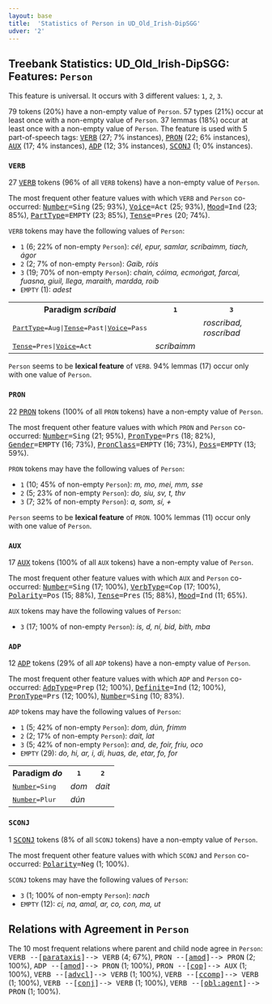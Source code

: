 ```yaml
---
layout: base
title:  'Statistics of Person in UD_Old_Irish-DipSGG'
udver: '2'
---
```


## Treebank Statistics: UD_Old_Irish-DipSGG: Features: `Person`

This feature is universal.
It occurs with 3 different values: `1`, `2`, `3`.

79 tokens (20%) have a non-empty value of `Person`.
57 types (21%) occur at least once with a non-empty value of `Person`.
37 lemmas (18%) occur at least once with a non-empty value of `Person`.
The feature is used with 5 part-of-speech tags: <tt><a href="sga_dipsgg-pos-VERB.html">VERB</a></tt> (27; 7% instances), <tt><a href="sga_dipsgg-pos-PRON.html">PRON</a></tt> (22; 6% instances), <tt><a href="sga_dipsgg-pos-AUX.html">AUX</a></tt> (17; 4% instances), <tt><a href="sga_dipsgg-pos-ADP.html">ADP</a></tt> (12; 3% instances), <tt><a href="sga_dipsgg-pos-SCONJ.html">SCONJ</a></tt> (1; 0% instances).

### `VERB`

27 <tt><a href="sga_dipsgg-pos-VERB.html">VERB</a></tt> tokens (96% of all `VERB` tokens) have a non-empty value of `Person`.

The most frequent other feature values with which `VERB` and `Person` co-occurred: <tt><a href="sga_dipsgg-feat-Number.html">Number</a></tt><tt>=Sing</tt> (25; 93%), <tt><a href="sga_dipsgg-feat-Voice.html">Voice</a></tt><tt>=Act</tt> (25; 93%), <tt><a href="sga_dipsgg-feat-Mood.html">Mood</a></tt><tt>=Ind</tt> (23; 85%), <tt><a href="sga_dipsgg-feat-PartType.html">PartType</a></tt><tt>=EMPTY</tt> (23; 85%), <tt><a href="sga_dipsgg-feat-Tense.html">Tense</a></tt><tt>=Pres</tt> (20; 74%).

`VERB` tokens may have the following values of `Person`:

* `1` (6; 22% of non-empty `Person`): <em>cél, epur, samlar, scríbaimm, tiach, ágor</em>
* `2` (2; 7% of non-empty `Person`): <em>Gaib, róis</em>
* `3` (19; 70% of non-empty `Person`): <em>chain, cóima, ecmoṅgat, farcai, fuasna, giuil, llega, maraith, mardda, roib</em>
* `EMPTY` (1): <em>adest</em>

<table>
  <tr><th>Paradigm <i>scríbaid</i></th><th><tt>1</tt></th><th><tt>3</tt></th></tr>
  <tr><td><tt><tt><a href="sga_dipsgg-feat-PartType.html">PartType</a></tt><tt>=Aug</tt>|<tt><a href="sga_dipsgg-feat-Tense.html">Tense</a></tt><tt>=Past</tt>|<tt><a href="sga_dipsgg-feat-Voice.html">Voice</a></tt><tt>=Pass</tt></tt></td><td></td><td><em>roscribad, roscríbad</em></td></tr>
  <tr><td><tt><tt><a href="sga_dipsgg-feat-Tense.html">Tense</a></tt><tt>=Pres</tt>|<tt><a href="sga_dipsgg-feat-Voice.html">Voice</a></tt><tt>=Act</tt></tt></td><td><em>scríbaimm</em></td><td></td></tr>
</table>

`Person` seems to be **lexical feature** of `VERB`. 94% lemmas (17) occur only with one value of `Person`.

### `PRON`

22 <tt><a href="sga_dipsgg-pos-PRON.html">PRON</a></tt> tokens (100% of all `PRON` tokens) have a non-empty value of `Person`.

The most frequent other feature values with which `PRON` and `Person` co-occurred: <tt><a href="sga_dipsgg-feat-Number.html">Number</a></tt><tt>=Sing</tt> (21; 95%), <tt><a href="sga_dipsgg-feat-PronType.html">PronType</a></tt><tt>=Prs</tt> (18; 82%), <tt><a href="sga_dipsgg-feat-Gender.html">Gender</a></tt><tt>=EMPTY</tt> (16; 73%), <tt><a href="sga_dipsgg-feat-PronClass.html">PronClass</a></tt><tt>=EMPTY</tt> (16; 73%), <tt><a href="sga_dipsgg-feat-Poss.html">Poss</a></tt><tt>=EMPTY</tt> (13; 59%).

`PRON` tokens may have the following values of `Person`:

* `1` (10; 45% of non-empty `Person`): <em>m, mo, mei, mm, sse</em>
* `2` (5; 23% of non-empty `Person`): <em>do, siu, sv, t, thv</em>
* `3` (7; 32% of non-empty `Person`): <em>a, som, sí, ᚐ</em>

`Person` seems to be **lexical feature** of `PRON`. 100% lemmas (11) occur only with one value of `Person`.

### `AUX`

17 <tt><a href="sga_dipsgg-pos-AUX.html">AUX</a></tt> tokens (100% of all `AUX` tokens) have a non-empty value of `Person`.

The most frequent other feature values with which `AUX` and `Person` co-occurred: <tt><a href="sga_dipsgg-feat-Number.html">Number</a></tt><tt>=Sing</tt> (17; 100%), <tt><a href="sga_dipsgg-feat-VerbType.html">VerbType</a></tt><tt>=Cop</tt> (17; 100%), <tt><a href="sga_dipsgg-feat-Polarity.html">Polarity</a></tt><tt>=Pos</tt> (15; 88%), <tt><a href="sga_dipsgg-feat-Tense.html">Tense</a></tt><tt>=Pres</tt> (15; 88%), <tt><a href="sga_dipsgg-feat-Mood.html">Mood</a></tt><tt>=Ind</tt> (11; 65%).

`AUX` tokens may have the following values of `Person`:

* `3` (17; 100% of non-empty `Person`): <em>is, d, ní, bid, bith, mba</em>

### `ADP`

12 <tt><a href="sga_dipsgg-pos-ADP.html">ADP</a></tt> tokens (29% of all `ADP` tokens) have a non-empty value of `Person`.

The most frequent other feature values with which `ADP` and `Person` co-occurred: <tt><a href="sga_dipsgg-feat-AdpType.html">AdpType</a></tt><tt>=Prep</tt> (12; 100%), <tt><a href="sga_dipsgg-feat-Definite.html">Definite</a></tt><tt>=Ind</tt> (12; 100%), <tt><a href="sga_dipsgg-feat-PronType.html">PronType</a></tt><tt>=Prs</tt> (12; 100%), <tt><a href="sga_dipsgg-feat-Number.html">Number</a></tt><tt>=Sing</tt> (10; 83%).

`ADP` tokens may have the following values of `Person`:

* `1` (5; 42% of non-empty `Person`): <em>dom, dún, frimm</em>
* `2` (2; 17% of non-empty `Person`): <em>dait, lat</em>
* `3` (5; 42% of non-empty `Person`): <em>and, de, foir, friu, oco</em>
* `EMPTY` (29): <em>do, hi, ar, i, di, huas, de, etar, fo, for</em>

<table>
  <tr><th>Paradigm <i>do</i></th><th><tt>1</tt></th><th><tt>2</tt></th></tr>
  <tr><td><tt><tt><a href="sga_dipsgg-feat-Number.html">Number</a></tt><tt>=Sing</tt></tt></td><td><em>dom</em></td><td><em>dait</em></td></tr>
  <tr><td><tt><tt><a href="sga_dipsgg-feat-Number.html">Number</a></tt><tt>=Plur</tt></tt></td><td><em>dún</em></td><td></td></tr>
</table>

### `SCONJ`

1 <tt><a href="sga_dipsgg-pos-SCONJ.html">SCONJ</a></tt> tokens (8% of all `SCONJ` tokens) have a non-empty value of `Person`.

The most frequent other feature values with which `SCONJ` and `Person` co-occurred: <tt><a href="sga_dipsgg-feat-Polarity.html">Polarity</a></tt><tt>=Neg</tt> (1; 100%).

`SCONJ` tokens may have the following values of `Person`:

* `3` (1; 100% of non-empty `Person`): <em>nach</em>
* `EMPTY` (12): <em>ci, na, amal, ar, co, con, ma, ut</em>

## Relations with Agreement in `Person`

The 10 most frequent relations where parent and child node agree in `Person`:
<tt>VERB --[<tt><a href="sga_dipsgg-dep-parataxis.html">parataxis</a></tt>]--> VERB</tt> (4; 67%),
<tt>PRON --[<tt><a href="sga_dipsgg-dep-amod.html">amod</a></tt>]--> PRON</tt> (2; 100%),
<tt>ADP --[<tt><a href="sga_dipsgg-dep-amod.html">amod</a></tt>]--> PRON</tt> (1; 100%),
<tt>PRON --[<tt><a href="sga_dipsgg-dep-cop.html">cop</a></tt>]--> AUX</tt> (1; 100%),
<tt>VERB --[<tt><a href="sga_dipsgg-dep-advcl.html">advcl</a></tt>]--> VERB</tt> (1; 100%),
<tt>VERB --[<tt><a href="sga_dipsgg-dep-ccomp.html">ccomp</a></tt>]--> VERB</tt> (1; 100%),
<tt>VERB --[<tt><a href="sga_dipsgg-dep-conj.html">conj</a></tt>]--> VERB</tt> (1; 100%),
<tt>VERB --[<tt><a href="sga_dipsgg-dep-obl-agent.html">obl:agent</a></tt>]--> PRON</tt> (1; 100%).

